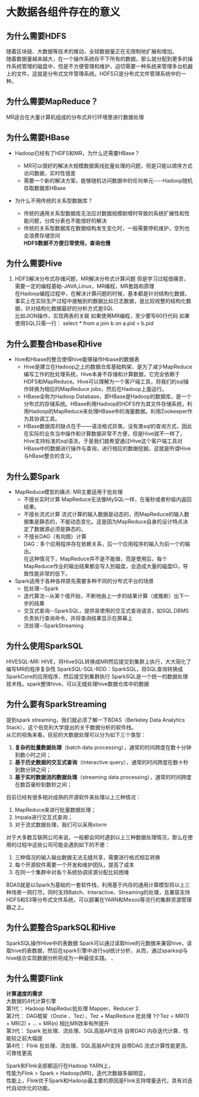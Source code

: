 # 大数据各组件存在的意义  

## 为什么需要HDFS  
随着区块链、大数据等技术的推动，全球数据量正在无限制地扩展和增加。  
随着数据量越来越大，在一个操作系统存不下所有的数据，那么就分配到更多的操作系统管理的磁盘中，但是不方便管理和维护，迫切需要一种系统来管理多台机器上的文件，这就是分布式文件管理系统。HDFS只是分布式文件管理系统中的一种。  

## 为什么需要MapReduce？  
MR适合在大量计算机组成的分布式并行环境里进行数据处理  

## 为什么需要HBase
* Hadoop已经有了HDFS和MR，为什么还需要HBase？  
	* MR可以很好的解决大规模数据离线批量处理的问题，但是只能以顺序方式访问数据，实时性很差
	* 需要一个新的解决方案，能够随机访问数据中的任何单元----Hadoop随机存取数据库HBase

* 为什么不用传统的关系型数据库？
	* 传统的通用关系型数据库无法应对数据规模剧增时导致的系统扩展性和性能问题，分库分表也不能很好的解决
	* 传统的关系型数据库在数据结构发生变化时，一般需要停机维护，空列也会浪费存储空间  
**HDFS数据不方便日常使用，查询也慢**

## 为什么需要Hive 
1. HDFS解决分布式存储问题，MR解决分布式计算问题
但是学习过程很痛苦，需要一定的编程基础-JAVA,Linux，MR编程，MR套路和原理  
在Hadoop编程过程中，在解决计算问题的时候，基本都是针对结构化数据，事实上在实际生产过程中接触到的数据比如日志数据，是比较规整的结构化数据，针对结构化数据最好的分析方式是SQL  
比如JION操作，实现两表的关联
如果使用MR编程，至少要写60行代码
如果使用SQL只需一行：
select * from a join b on a.pid = b.pid 

## 为什么要整合Hbase和Hive  
* hive和Hbase的整合使得hive能够操作Hbase的数据表  
	* Hive是建立在Hadoop之上的数据仓库基础构架、是为了减少MapReduce编写工作的批处理系统，Hive本身不存储和计算数据，它完全依赖于HDFS和MapReduce。Hive可以理解为一个客户端工具，将我们的sql操作转换为相应的MapReduce jobs，然后在Hadoop上面运行。   
	* HBase全称为Hadoop Database，即HBase是Hadoop的数据库，是一个分布式的存储系统。HBase利用Hadoop的HDFS作为其文件存储系统，利用Hadoop的MapReduce来处理HBase中的海量数据。利用Zookeeper作为其协调工具。   
	* HBase数据库的缺点在于——语法格式异类，没有类sql的查询方式，因此在实际的业务当中操作和计算数据非常不方便，但是Hive就不一样了，Hive支持标准的sql语法，于是我们就希望通过Hive这个客户端工具对HBase中的数据进行操作与查询，进行相应的数据挖掘，这就是所谓Hive与hBase整合的含义。  

## 为什么要Spark  
* MapReduce模型的痛点:  MR主要适用于批处理  
	* 不擅长实时计算
	MapReduce无法像MySQL一样，在毫秒或者秒级内返回结果。
	* 不擅长流式计算
	流式计算的输入数据是动态的，而MapReduce的输入数据集是静态的，不能动态变化。这是因为MapReduce自身的设计特点决定了数据源必须是静态的。
	* 不擅长DAG（有向图）计算  
	DAG：多个应用程序存在依赖关系，后一个应用程序的输入为前一个的输出。  
	在这种情况下，MapReduce并不是不能做，而是使用后，每个MapReduce作业的输出结果都会写入到磁盘，会造成大量的磁盘IO，导致性能非常的低下。
* Spark适用于各种各样原先需要多种不同的分布式平台的场景
	* 批处理--Spark
	* 迭代算法--从某个值开始，不断地由上一步的结果计算（或推断）出下一步的结果
	* 交互式查询--SparkSQL，提供易使用的交互式查询语言，如SQL.DBMS负责执行查询命令，并将查询结果显示在屏幕上
	* 流处理--SparkStreaming   

## 为什么使用SparkSQL  
HIVESQL-MR: HIVE，将HiveSQL转换成MR然后提交到集群上执行，大大简化了编写MR的程序复杂性
SparkSQL-SQL-RDD：SparkSQL，将SQL查询转换成SparkCore的应用程序，然后提交到集群执行
SparkSQL是一个统一的数据处理技术栈，spark整体hive，可以无缝处理hive数据仓库中的数据  

## 为什么要有SparkStreaming 

提到spark streaming，我们就必须了解一下BDAS（Berkeley Data Analytics Stack），这个伯克利大学提出的关于数据分析的软件栈。  
从它的视角来看，目前的大数据处理可以分为如下三个类型：  
1. **复杂的批量数据处理**（batch data processing），通常的时间跨度在数十分钟到数小时之间；  
2. **基于历史数据的交互式查询**（interactive query），通常的时间跨度在数十秒到数分钟之间；  
3. **基于实时数据流的数据处理**（streaming data processing），通常的时间跨度在数百毫秒到数秒之间；  

目前已经有很多相对成熟的开源软件来处理以上三种情况：   
1. MapReduce来进行批量数据处理；  
2. Impala进行交互式查询；  
3. 对于流式数据处理，我们可以采用storm  
  
对于大多数互联网公司来说，一般都会同时遇到以上三种数据处理情况，那么在使用的过程中这些公司可能会遇到如下的不便：  
1. 三种情况的输入输出数据无法无缝共享，需要进行格式相互转换  
2. 每个开源软件需要一个开发和维护团队，提高了成本  
3. 在同一个集群中对各个系统协调资源分配比较困难  

BDAS就是以Spark为基础的一套软件栈，利用基于内存的通用计算模型将以上三种场景一网打尽，同时支持Batch、Interactive、Streaming的处理，且兼容支持HDFS和S3等分布式文件系统，可以部署在YARN和Mesos等流行的集群资源管理器之上。

## 为什么要整合SparkSQL和Hive
SparkSQL操作Hive中的表数据
Spark可以通过读取hive的元数据来兼容hive，读取hive的表数据，然后在spark引擎中进行sql统计分析，从而，通过sparksql与hive结合实现数据分析将成为一种最佳实践。  、

## 为什么需要Flink   
**计算速度的需求**  
大数据的4代计算引擎   
第1代： Hadoop MapReduc批处理 Mapper、Reducer 2.   
第2代： DAG框架（Oozie 、Tez），Tez + MapReduce 批处理 1个Tez = MR(1) + MR(2) + ... + MR(n) 相比MR效率有所提升   
第3代： Spark 批处理、流处理、SQL高层API支持 自带DAG 内存迭代计算、性能较之前大幅提  
第4代： Flink 批处理、流处理、SQL高层API支持 自带DAG 流式计算性能更高、可靠性更高  

Spark和Flink全部都运行在Hadoop YARN上，  
性能为Flink > Spark > Hadoop(MR)，迭代次数越多越明显，  
性能上，Flink优于Spark和Hadoop最主要的原因是Flink支持增量迭代，具有对迭代自动优化的功能。  

